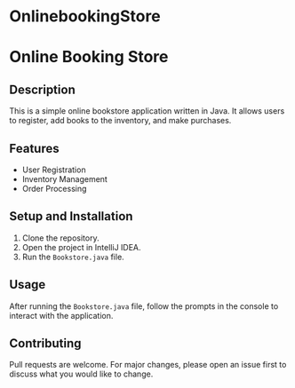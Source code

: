 # OnlinebookingStore

# Online Booking Store

## Description
This is a simple online bookstore application written in Java. It allows users to register, add books to the inventory, and make purchases.

## Features
- User Registration
- Inventory Management
- Order Processing

## Setup and Installation
1. Clone the repository.
2. Open the project in IntelliJ IDEA.
3. Run the `Bookstore.java` file.

## Usage
After running the `Bookstore.java` file, follow the prompts in the console to interact with the application.

## Contributing
Pull requests are welcome. For major changes, please open an issue first to discuss what you would like to change.
